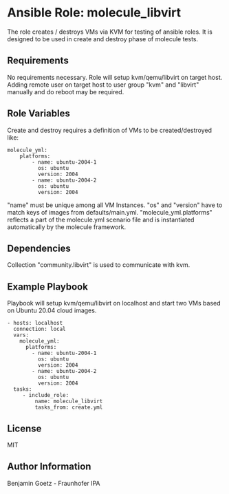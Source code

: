 Ansible Role: molecule_libvirt
=========

The role creates / destroys VMs via KVM for testing of ansible roles. It is designed to be used in create and destroy 
phase of molecule tests. 

Requirements
------------

No requirements necessary. Role will setup kvm/qemu/libvirt on target host. Adding remote user on target host to user group 
"kvm" and "libvirt" manually and do reboot may be required.

Role Variables
--------------

Create and destroy requires a definition of VMs to be created/destroyed like:

```
molecule_yml:
    platforms:
        - name: ubuntu-2004-1
          os: ubuntu
          version: 2004
        - name: ubuntu-2004-2
          os: ubuntu 
          version: 2004
```

"name" must be unique among all VM Instances. "os" and "version" have to match keys of images from defaults/main.yml.
"molecule_yml.platforms" reflects a part of the molecule.yml scenario file and is instantiated automatically by the
molecule framework.

Dependencies
------------

Collection "community.libvirt" is used to communicate with kvm.

Example Playbook
----------------

Playbook will setup kvm/qemu/libvirt on localhost and start two VMs based on Ubuntu 20.04 cloud images.

    - hosts: localhost
      connection: local
      vars:
        molecule_yml:
          platforms:
            - name: ubuntu-2004-1
              os: ubuntu
              version: 2004
            - name: ubuntu-2004-2
              os: ubuntu 
              version: 2004
      tasks:
         - include_role:
             name: molecule_libvirt
             tasks_from: create.yml

License
-------

MIT

Author Information
------------------

Benjamin Goetz - Fraunhofer IPA

